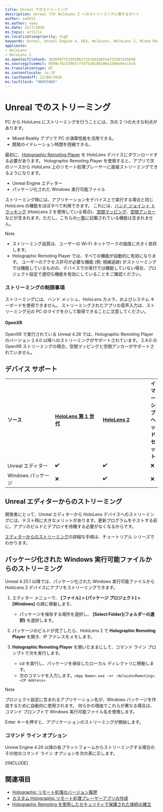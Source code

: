 ```yaml
---
title: Unreal でのストリーミング
description: Unreal での HoloLens 2 へのストリーミングに関するガイド
author: sw5813
ms.author: suwu
ms.date: 12/7/2020
ms.topic: article
ms.localizationpriority: high
keywords: Unreal, Unreal Engine 4, UE4, HoloLens, HoloLens 2, Mixed Reality, ストリーミング, PC, ホログラフィック アプリのリモート処理, Holographic Remoting Player, ドキュメント, Mixed Reality ヘッドセット, Windows Mixed Reality ヘッドセット, 仮想現実ヘッドセット
appliesto:
- HoloLens
- HoloLens 2
ms.openlocfilehash: 3638f07753355061f251bb2d6fa47233872d5b90
ms.sourcegitcommit: 0509cf6c57067cffd75a0189106e3369e9ecc5c8
ms.translationtype: HT
ms.contentlocale: ja-JP
ms.lasthandoff: 12/08/2020
ms.locfileid: "96855886"
---
```

# <a name="streaming-in-unreal"></a>Unreal でのストリーミング

PC から HoloLens にストリーミングを行うことには、次の 2 つの大きな利点があります。 
* Mixed Reality アプリで PC の演算性能を活用できる。 
* 開発のイテレーション時間を短縮できる。 

最初に、[Holographic Remoting Player](../platform-capabilities-and-apis/holographic-remoting-player.md) を HoloLens デバイスにダウンロードする必要があります。 Holographic Remoting Player を使用すると、アプリで次のソースから HoloLens 上のリモート処理プレーヤーに直接ストリーミングできるようになります。

* Unreal Engine エディター
* パッケージ化された Windows 実行可能ファイル 

ストリーミング時には、アプリケーションをデバイス上で実行する場合と同じ HoloLens の機能をほぼすべて利用できます。 これには、[ハンド ジョイント トラッキング](unreal-hand-tracking.md) (HoloLens 2 を使用している場合)、[空間マッピング](unreal-spatial-mapping.md)、[空間アンカー](unreal-spatial-anchors.md)などが含まれます。ただし、こちらの[一覧](../platform-capabilities-and-apis/holographic-remoting-troubleshooting.md)に記載されている機能は含まれません。 

> [!NOTE]
> * ストリーミング品質は、ユーザーの Wi-Fi ネットワークの強度に大きく依存します。
> * Holographic Remoting Player では、すべての機能が自動的に有効になります。 ユーザーのアクセス許可が必要な機能 (例: 視線追跡) がストリーミングでは機能しているものの、デバイスでの実行では機能していない場合、プロジェクト設定で適切な機能を有効にしていることをご確認ください。

### <a name="streaming-limitations"></a>ストリーミングの制限事項

ストリーミングには、ハンド メッシュ、HoloLens カメラ、およびシステム キーボードを使用できません。 ストリーミングされたアプリの音声入力は、ストリーミング元の PC のマイクを介して取得できることに注意してください。

#### <a name="openxr"></a>OpenXR

OpenXR で実行されている Unreal 4.26 では、Holographic Remoting Player のバージョン 2.4.0 以降へのストリーミングがサポートされています。 2\.4.0 の OpenXR ストリーミングの場合、空間マッピングと空間アンカーがサポートされていません。 

## <a name="device-support"></a>デバイス サポート

<table>
    <colgroup>
    <col width="33%" />
    <col width="33%" />
    <col width="33%" />
    </colgroup>
    <tr>
        <td><strong>ソース</strong></td>
        <td><a href="https://docs.microsoft.com/hololens/hololens1-hardware"><strong>HoloLens 第 1 世代</strong></a></td>
        <td><a href="https://www.microsoft.com/hololens/hardware"><strong>HoloLens 2</strong></a></td>
        <td><strong>イマーシブ ヘッドセット</strong></td>
    </tr>
     <tr>
        <td>Unreal エディター</td>
        <td>✔️</td>
        <td>✔️</td>
        <td>❌</td>
    </tr>
    <tr>
        <td>Windows パッケージ</td>
        <td>❌</td>
        <td>✔️</td>
        <td>❌</td>
    </tr>

</table>

## <a name="streaming-from-the-unreal-editor"></a>Unreal エディターからのストリーミング

開発者にとって、Unreal エディターから HoloLens デバイスへのストリーミングには、テスト時に大きなメリットがあります。更新プログラムをテストする前に、アプリのビルドとデプロイを待機する必要がなくなるからです。

[ エディターからのストリーミング](tutorials/unreal-uxt-ch6.md#device-only-streaming)の詳細な手順は、チュートリアル シリーズでわかります。

## <a name="streaming-from-a-packaged-windows-executable"></a>パッケージ化された Windows 実行可能ファイルからのストリーミング

Unreal 4.25.1 以降では、パッケージ化された Windows 実行可能ファイルから HoloLens 2 デバイスにアプリをストリーミングできます。 

1. エディター メニューで、 **[ファイル] > [パッケージ プロジェクト] > [Windows]** の順に移動します。 
    * パッケージを保存する場所を選択し、 **[Select Folder]\(フォルダーの選択\)** を選択します。

2. パッケージのビルドが完了したら、HoloLens 2 で **Holographic Remoting Player** を開き、IP アドレスをメモします。 
3. **Holographic Remoting Player** を開いたままにして、コマンド ライン プロンプトで次を実行します。 
    * cd を実行し、パッケージを保存したローカル ディレクトリに移動します。
    * 次のコマンドを入力します。`<App Name>.exe -vr -HoloLensRemoting=<IP Address>`

> [!NOTE]
> プロジェクト設定に含まれるアプリケーション名が、Windows パッケージを作成するために自動的に使用されます。 何らかの理由でこれらが異なる場合は、コマンド プロンプトで Windows 実行可能ファイル名を使用します。

Enter キーを押すと、アプリケーションのストリーミングが開始します。

### <a name="command-line-options"></a>コマンド ライン オプション

Unreal Engine 4.26 以降の各プラットフォームからストリーミングする場合のその他のコマンド ライン オプションを次の表に示します。 

[!INCLUDE[](includes/tabs-streaming-args.md)]

## <a name="see-also"></a>関連項目

* [Holographic リモート処理のバージョン履歴](../platform-capabilities-and-apis/holographic-remoting-version-history.md)
* [カスタム Holographic リモート処理プレーヤーアプリの作成](../platform-capabilities-and-apis/holographic-remoting-create-player.md)
* [Holographic Remoting を使用したセキュリティで保護された接続の確立](../platform-capabilities-and-apis/holographic-remoting-secure-connection.md)
